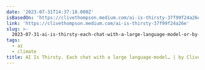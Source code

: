 ```yaml
---
date: '2023-07-31T14:37:18.000Z'
isBasedOn: 'https://clivethompson.medium.com/ai-is-thirsty-37f99f24a26e'
link: 'https://clivethompson.medium.com/ai-is-thirsty-37f99f24a26e'
slug: >-
  2023-07-31-ai-is-thirsty-each-chat-with-a-large-language-model-or-by-clive-thompson-or
tags:
  - ai
  - climate
title: AI Is Thirsty. Each chat with a large language-model… | by Clive Thompson |
---
```


